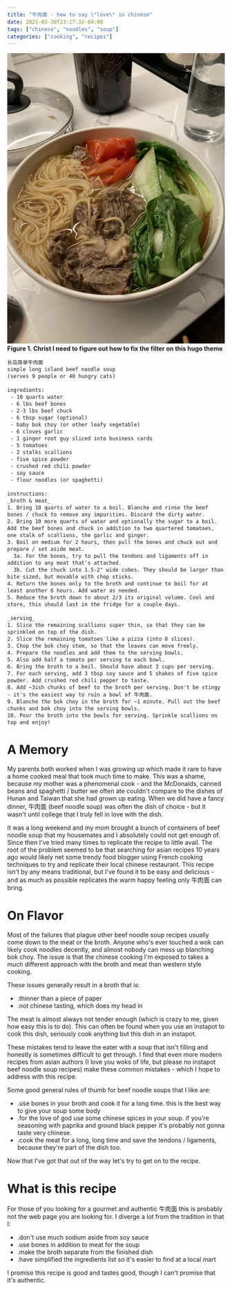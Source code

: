 ```yaml
---
title: "牛肉面 - how to say \"love\" in chinese"
date: 2021-03-30T23:17:32-04:00
tags: ["chinese", "noodles", "soup"]
categories: ["cooking", "recipes"]
---
```


![Taiwan's treat in brooklyn](/img/beef-noodle-soup.jpg)
**Figure 1. Christ I need to figure out how to fix the filter on this hugo theme**

```
长岛简单牛肉面
simple long island beef noodle soup
(serves 9 people or 40 hungry cats)

ingredients:
 - 10 quarts water
 - 6 lbs beef bones
 - 2-3 lbs beef chuck
 - 6 tbsp sugar (optional)
 - baby bok choy (or other leafy vegetable)
 - 6 cloves garlic
 - 1 ginger root guy sliced into business cards
 - 5 tomatoes
 - 2 stalks scallions
 - five spice powder
 - crushed red chili powder
 - soy sauce
 - flour noodles (or spaghetti)

instructions:
_broth & meat_
1. Bring 10 quarts of water to a boil. Blanche and rinse the beef bones / chuck to remove any impurities. Discard the dirty water.
2. Bring 10 more quarts of water and optionally the sugar to a boil. Add the beef bones and chuck in addition to two quartered tomatoes, one stalk of scallions, the garlic and ginger.
3. Boil on medium for 2 hours, then pull the bones and chuck out and prepare / set aside meat.
  3a. For the bones, try to pull the tendons and ligaments off in addition to any meat that's attached.
  3b. Cut the chuck into 1.5-2" wide cubes. They should be larger than bite sized, but movable with chop sticks.
4. Return the bones only to the broth and continue to boil for at least another 6 hours. Add water as needed.
5. Reduce the broth down to about 2/3 its original volume. Cool and store, this should last in the fridge for a couple days.

_serving_
1. Slice the remaining scallions super thin, so that they can be sprinkled on top of the dish.
2. Slice the remaining tomatoes like a pizza (into 8 slices).
3. Chop the bok choy stem, so that the leaves can move freely.
4. Prepare the noodles and add them to the serving bowls.
5. Also add half a tomato per serving to each bowl.
6. Bring the broth to a boil. Should have about 3 cups per serving.
7. For each serving, add 3 tbsp soy sauce and 5 shakes of five spice powder. Add crushed red chili pepper to taste.
8. Add ~3ish chunks of beef to the broth per serving. Don't be stingy - it's the easiest way to ruin a bowl of 牛肉面.
9. Blanche the bok choy in the broth for ~1 minute. Pull out the beef chunks and bok choy into the serving bowls.
10. Pour the broth into the bowls for serving. Sprinkle scallions on top and enjoy!
```

# A Memory

My parents both worked when I was growing up which made it rare to have a home cooked meal that took much time to make. This was a shame, because my mother was a phenomenal cook - and the McDonalds, canned beans and spaghetti / butter we often ate couldn't compare to the dishes of Hunan and Taiwan that she had grown up eating. When we did have a fancy dinner, 牛肉面 (beef noodle soup) was often the dish of choice - but it wasn't until college that I truly fell in love with the dish.

It was a long weekend and my mom brought a bunch of containers of beef noodle soup that my housemates and I absolutely could not get enough of. Since then I've tried many times to replicate the recipe to little avail. The root of the problem seemed to be that searching for asian recipes 10 years ago would likely net some trendy food blogger using French cooking techniques to try and replicate their local chinese restaurant. This recipe isn't by any means traditional, but I've found it to be easy and delicious - and as much as possible replicates the warm happy feeling only 牛肉面 can bring.

# On Flavor

Most of the failures that plague other beef noodle soup recipes usually come down to the meat or the broth. Anyone who's ever touched a wok can likely cook noodles decently, and almost nobody can mess up blanching bok choy. The issue is that the chinese cooking I'm exposed to takes a much different approach with the broth and meat than western style cooking.

These issues generally result in a broth that is:
 - .thinner than a piece of paper
 - .not chinese tasting, which does my head in

The meat is almost always not tender enough (which is crazy to me, given how easy this is to do). This can often be found when you use an instapot to cook this dish, seriously cook anything but this dish in an instapot.

These mistakes tend to leave the eater with a soup that isn't filling and honestly is sometimes difficult to get through. I find that even more modern recipes from asian authors (I love you woks of life, but please no instapot beef noodle soup recipes) make these common mistakes - which I hope to address with this recipe.

Some good general rules of thumb for beef noodle soups that I like are:

 - .use bones in your broth and cook it for a long time. this is the best way to give your soup some body
 - .for the love of god use some chinese spices in your soup. if you're seasoning with paprika and ground black pepper it's probably not gonna taste very chinese.
 - .cook the meat for a long, long time and save the tendons / ligaments, because they're part of the dish too.

Now that I've got that out of the way let's try to get on to the recipe.

# What is this recipe

For those of you looking for a gourmet and authentic 牛肉面 this is probably not the web page you are looking for. I diverge a lot from the tradition in that I:
 - .don't use much sodium aside from soy sauce
 - .use bones in addition to meat for the soup
 - .make the broth separate from the finished dish
 - .have simplified the ingredients list so it's easier to find at a local mart

I promise this recipe is good and tastes good, though I can't promise that it's authentic.
